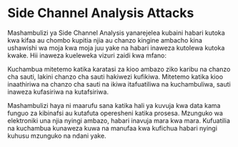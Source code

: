 # Side Channel Analysis Attacks

Mashambulizi ya Side Channel Analysis yanarejelea kubaini habari kutoka kwa kifaa au chombo kupitia njia au chanzo kingine ambacho kina ushawishi wa moja kwa moja juu yake na habari inaweza kutolewa kutoka kwake. Hii inaweza kueleweka vizuri zaidi kwa mfano:

Kuchambua mitetemo katika karatasi za kioo ambazo ziko karibu na chanzo cha sauti, lakini chanzo cha sauti hakiwezi kufikiwa. Mitetemo katika kioo inaathiriwa na chanzo cha sauti na ikiwa itafuatiliwa na kuchambuliwa, sauti inaweza kufasiriwa na kutafsiriwa.

Mashambulizi haya ni maarufu sana katika hali ya kuvuja kwa data kama funguo za kibinafsi au kutafuta operesheni katika prosesa. Mzunguko wa elektroniki una njia nyingi ambazo, habari inavuja mara kwa mara. Kufuatilia na kuchambua kunaweza kuwa na manufaa kwa kufichua habari nyingi kuhusu mzunguko na ndani yake.
